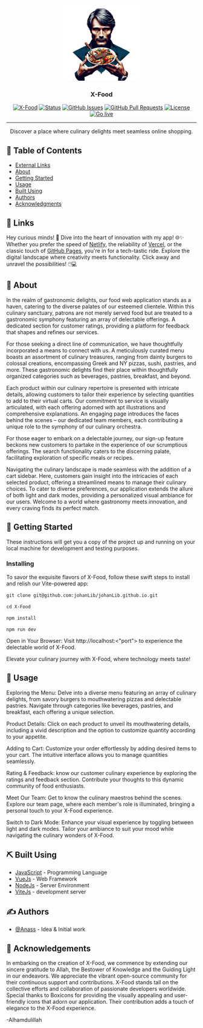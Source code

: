 <p align="center">
  <a href="" rel="noopener">
 <img width=200px height=200px src="hannibal-logo.png" alt="Project logo"></a>
</p>

<h3 align="center">X-Food</h3>

<div align="center">

  [![X-Food](https://img.shields.io/badge/XFood-name-orange.svg)](https://github.com/johanLib/johanLib.github.io)
  [![Status](https://img.shields.io/badge/status-active-success.svg)]() 
  [![GitHub Issues](https://img.shields.io/github/issues/kylelobo/The-Documentation-Compendium.svg)](https://github.com/johanLib/johanLib.github.io/issues)
  [![GitHub Pull Requests](https://img.shields.io/github/issues-pr/kylelobo/The-Documentation-Compendium.svg)](https://github.com/johanLib/johanLib.github.io/pulls)
  [![License](https://img.shields.io/badge/license-MIT-blue.svg)](/LICENSE)
  [![Go live](https://img.shields.io/badge/Go%20live-008000)](https://johanlib.github.io/)

</div>

---

<p align="center"> Discover a place where culinary delights meet seamless online shopping.
    <br> 
</p>

## 📝 Table of Contents
- [External Links](#links)
- [About](#about)
- [Getting Started](#getting_started)
- [Usage](#usage)
- [Built Using](#built_using)
- [Authors](#authors)
- [Acknowledgments](#acknowledgement)

## 🥀 Links <a name = "links"></a>

Hey curious minds! 🚀 Dive into the heart of innovation with my app! 🌐✨ Whether you prefer the speed of [Netlify](https://x-food.netlify.app), the reliability of [Vercel](https://x-food-navy.vercel.app/), or the classic touch of [GitHub Pages](https://johanlib.github.io/), you're in for a tech-tastic ride. Explore the digital landscape where creativity meets functionality. Click away and unravel the possibilities! 🖱️💻
## 🧐 About <a name = "about"></a>
In the realm of gastronomic delights, our food web application stands as a haven, catering to the diverse palates of our esteemed clientele. Within this culinary sanctuary, patrons are not merely served food but are treated to a gastronomic symphony featuring an array of delectable offerings. A dedicated section for customer ratings, providing a platform for feedback that shapes and refines our services.

For those seeking a direct line of communication, we have thoughtfully incorporated a means to connect with us. A meticulously curated menu boasts an assortment of culinary treasures, ranging from dainty burgers to colossal creations, encompassing Greek and NY pizzas, sushi, pastries, and more. These gastronomic delights find their place within thoughtfully organized categories such as beverages, pastries, breakfast, and beyond.

Each product within our culinary repertoire is presented with intricate details, allowing customers to tailor their experience by selecting quantities to add to their virtual carts. Our commitment to service is visually articulated, with each offering adorned with apt illustrations and comprehensive explanations. An engaging page introduces the faces behind the scenes – our dedicated team members, each contributing a unique role to the symphony of our culinary orchestra.

For those eager to embark on a delectable journey, our sign-up feature beckons new customers to partake in the experience of our scrumptious offerings. The search functionality caters to the discerning palate, facilitating exploration of specific meals or recipes.

Navigating the culinary landscape is made seamless with the addition of a cart sidebar. Here, customers gain insight into the intricacies of each selected product, offering a streamlined means to manage their culinary choices. To cater to diverse preferences, our application extends the allure of both light and dark modes, providing a personalized visual ambiance for our users. Welcome to a world where gastronomy meets innovation, and every craving finds its perfect match.

## 🏁 Getting Started <a name = "getting_started"></a>
These instructions will get you a copy of the project up and running on your local machine for development and testing purposes.

### Installing
To savor the exquisite flavors of X-Food, follow these swift steps to install and relish our Vite-powered app:
```
git clone git@github.com:johanLib/johanLib.github.io.git
```

```
cd X-Food
```

```
npm install
```

```
npm run dev
```
Open in Your Browser:
Visit http://localhost:<"port"> to experience the delectable world of X-Food.

Elevate your culinary journey with X-Food, where technology meets taste!

## 🎈 Usage <a name="usage"></a>

Exploring the Menu:
Delve into a diverse menu featuring an array of culinary delights, from savory burgers to mouthwatering pizzas and delectable pastries. Navigate through categories like beverages, pastries, and breakfast, each offering a unique selection.

Product Details:
Click on each product to unveil its mouthwatering details, including a vivid description and the option to customize quantity according to your appetite.

Adding to Cart:
Customize your order effortlessly by adding desired items to your cart. The intuitive interface allows you to manage quantities seamlessly.

Rating & Feedback:
know our customer culinary experience by exploring the ratings and feedback section. Contribute your thoughts to this dynamic community of food enthusiasts.

Meet Our Team:
Get to know the culinary maestros behind the scenes. Explore our team page, where each member's role is illuminated, bringing a personal touch to your X-Food experience.

Switch to Dark Mode:
Enhance your visual experience by toggling between light and dark modes. Tailor your ambiance to suit your mood while navigating the culinary wonders of X-Food.

## ⛏️ Built Using <a name = "built_using"></a>
- [JavaScript](https://javascript.com/) - Programming Language
- [VueJs](https://vuejs.org/) - Web Framework
- [NodeJs](https://nodejs.org/en/) - Server Environment
- [ViteJs](https://vitejs.org/) - development server

## ✍️ Authors <a name = "authors"></a>
- [@Anass](https://github.com/johanLib) - Idea & Initial work

## 🎉 Acknowledgements <a name = "acknowledgement"></a>
In embarking on the creation of X-Food, we commence by extending our sincere gratitude to Allah, the Bestower of Knowledge and the Guiding Light in our endeavors.
We appreciate the vibrant open-source community for their continuous support and contributions. X-Food stands tall on the collective efforts and collaboration of passionate developers worldwide.
Special thanks to Boxicons for providing the visually appealing and user-friendly icons that adorn our application. Their contribution adds a touch of elegance to the X-Food experience.

-Alhamdulillah

